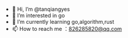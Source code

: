 - 👋 Hi, I’m @tanqiangyes
- 👀 I’m interested in go
- 🌱 I’m currently learning go,algorithm,rust
-  📫 How to reach me ：826285820@qq.com

<!---
tanqiangyes/tanqiangyes is a ✨ special ✨ repository because its `README.md` (this file) appears on your GitHub profile.
You can click the Preview link to take a look at your changes.
--->
